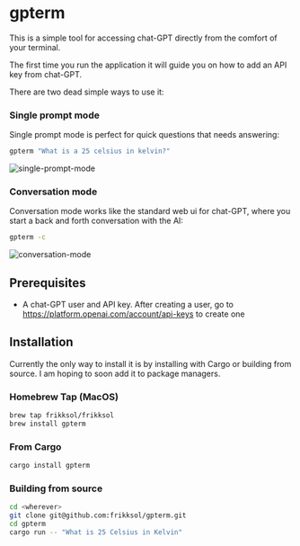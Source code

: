 # gpterm

This is a simple tool for accessing chat-GPT directly from the comfort of your terminal.

The first time you run the application it will guide you on how to add an API key from chat-GPT.

There are two dead simple ways to use it:

### Single prompt mode

Single prompt mode is perfect for quick questions that needs answering:

```bash
gpterm "What is a 25 celsius in kelvin?"
```

![single-prompt-mode](https://github.com/frikksol/gpterm/assets/13680486/57bb62a9-6f70-4732-9aa3-b866948ff789)

### Conversation mode

Conversation mode works like the standard web ui for chat-GPT, where you start a back and forth conversation with the AI:

```bash
gpterm -c
```

![conversation-mode](https://github.com/frikksol/gpterm/assets/13680486/d080a8eb-3494-437d-be83-0a100e59069b)

## Prerequisites

- A chat-GPT user and API key. After creating a user, go to https://platform.openai.com/account/api-keys to create one

## Installation

Currently the only way to install it is by installing with Cargo or building from source. I am hoping to soon add it to package managers.

### Homebrew Tap (MacOS)

```bash
brew tap frikksol/frikksol
brew install gpterm
```

### From Cargo

```bash
cargo install gpterm
```

### Building from source

```bash
cd <wherever>
git clone git@github.com:frikksol/gpterm.git
cd gpterm
cargo run -- "What is 25 Celsius in Kelvin"
```
